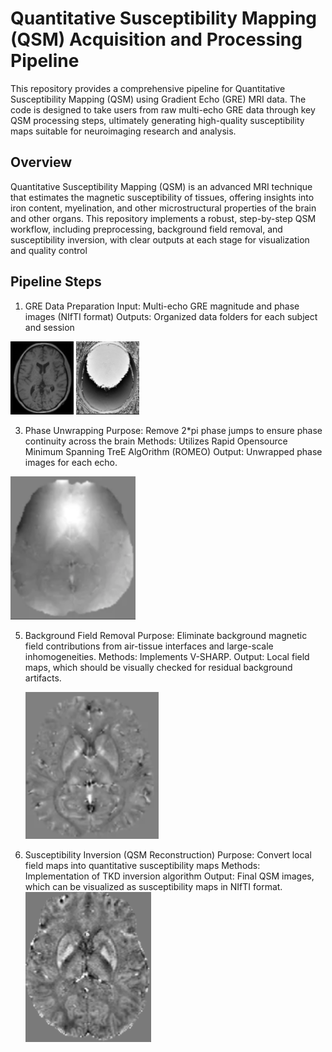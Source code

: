 # Quantitative Susceptibility Mapping (QSM) Acquisition and Processing Pipeline

This repository provides a comprehensive pipeline for Quantitative Susceptibility Mapping (QSM) using Gradient Echo (GRE) MRI data. The code is designed to take users from raw multi-echo GRE data through key QSM processing steps, ultimately generating high-quality susceptibility maps suitable for neuroimaging research and analysis.

## Overview
Quantitative Susceptibility Mapping (QSM) is an advanced MRI technique that estimates the magnetic susceptibility of tissues, offering insights into iron content, myelination, and other microstructural properties of the brain and other organs. This repository implements a robust, step-by-step QSM workflow, including preprocessing, background field removal, and susceptibility inversion, with clear outputs at each stage for visualization and quality control

## Pipeline Steps
1. GRE Data Preparation
   Input: Multi-echo GRE magnitude and phase images (NIfTI format)
   Outputs: Organized data folders for each subject and session

   <p align="center">
  <img src="images/magnitude.png" alt="Magnitude" width="20%"/>
  <img src="images/phase.png" alt="Phase" width="20%"/>
   </p>

  
3. Phase Unwrapping
  Purpose: Remove 2*pi phase jumps to ensure phase continuity across the brain
  Methods: Utilizes Rapid Opensource Minimum Spanning TreE AlgOrithm (ROMEO)
  Output: Unwrapped phase images for each echo.

   <p align="center">
  <img src="images/phase_unwrapping.png" alt="Phase Unwrapped Image" width="200"/>
   </p>

5. Background Field Removal
   Purpose: Eliminate background magnetic field contributions from air-tissue interfaces and large-scale inhomogeneities.
   Methods: Implements V-SHARP.
   Output: Local field maps, which should be visually checked for residual background artifacts.
   
   ![Background Field Removal Example](images/background_f_removal.png)
   
   
7. Susceptibility Inversion (QSM Reconstruction)
   Purpose: Convert local field maps into quantitative susceptibility maps
   Methods: Implementation of TKD inversion algorithm
   Output: Final QSM images, which can be visualized as susceptibility maps in NIfTI format.
   ![Quantitative Susceptibility Mapping (QSM) Image Example](images/QSM.png)
